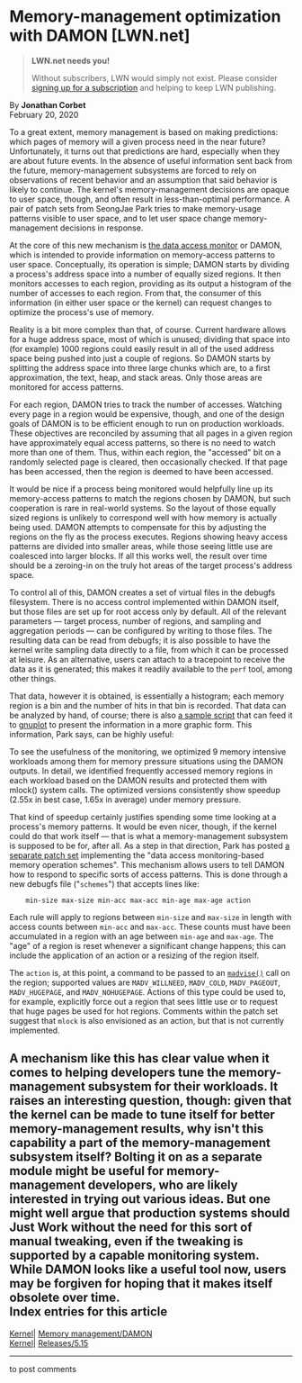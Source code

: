# Memory-management optimization with DAMON [LWN.net]

> **LWN.net needs you!**
> 
> Without subscribers, LWN would simply not exist. Please consider [signing up for a subscription](/Promo/nst-nag2/subscribe) and helping to keep LWN publishing. 

By **Jonathan Corbet**  
February 20, 2020 

To a great extent, memory management is based on making predictions: which pages of memory will a given process need in the near future? Unfortunately, it turns out that predictions are hard, especially when they are about future events. In the absence of useful information sent back from the future, memory-management subsystems are forced to rely on observations of recent behavior and an assumption that said behavior is likely to continue. The kernel's memory-management decisions are opaque to user space, though, and often result in less-than-optimal performance. A pair of patch sets from SeongJae Park tries to make memory-usage patterns visible to user space, and to let user space change memory-management decisions in response. 

At the core of this new mechanism is [the data access monitor](/ml/linux-kernel/20200217102544.29012-1-sjpark@amazon.com/) or DAMON, which is intended to provide information on memory-access patterns to user space. Conceptually, its operation is simple; DAMON starts by dividing a process's address space into a number of equally sized regions. It then monitors accesses to each region, providing as its output a histogram of the number of accesses to each region. From that, the consumer of this information (in either user space or the kernel) can request changes to optimize the process's use of memory. 

Reality is a bit more complex than that, of course. Current hardware allows for a huge address space, most of which is unused; dividing that space into (for example) 1000 regions could easily result in all of the used address space being pushed into just a couple of regions. So DAMON starts by splitting the address space into three large chunks which are, to a first approximation, the text, heap, and stack areas. Only those areas are monitored for access patterns. 

For each region, DAMON tries to track the number of accesses. Watching every page in a region would be expensive, though, and one of the design goals of DAMON is to be efficient enough to run on production workloads. These objectives are reconciled by assuming that all pages in a given region have approximately equal access patterns, so there is no need to watch more than one of them. Thus, within each region, the "accessed" bit on a randomly selected page is cleared, then occasionally checked. If that page has been accessed, then the region is deemed to have been accessed. 

It would be nice if a process being monitored would helpfully line up its memory-access patterns to match the regions chosen by DAMON, but such cooperation is rare in real-world systems. So the layout of those equally sized regions is unlikely to correspond well with how memory is actually being used. DAMON attempts to compensate for this by adjusting the regions on the fly as the process executes. Regions showing heavy access patterns are divided into smaller areas, while those seeing little use are coalesced into larger blocks. If all this works well, the result over time should be a zeroing-in on the truly hot areas of the target process's address space. 

To control all of this, DAMON creates a set of virtual files in the debugfs filesystem. There is no access control implemented within DAMON itself, but those files are set up for root access only by default. All of the relevant parameters — target process, number of regions, and sampling and aggregation periods — can be configured by writing to those files. The resulting data can be read from debugfs; it is also possible to have the kernel write sampling data directly to a file, from which it can be processed at leisure. As an alternative, users can attach to a tracepoint to receive the data as it is generated; this makes it readily available to the `perf` tool, among other things. 

That data, however it is obtained, is essentially a histogram; each memory region is a bin and the number of hits in that bin is recorded. That data can be analyzed by hand, of course; there is also [a sample script](/ml/linux-kernel/20200217102854.30005-1-sjpark@amazon.com/) that can feed it to [gnuplot](http://www.gnuplot.info/) to present the information in a more graphic form. This information, Park says, can be highly useful: 

To see the usefulness of the monitoring, we optimized 9 memory intensive workloads among them for memory pressure situations using the DAMON outputs. In detail, we identified frequently accessed memory regions in each workload based on the DAMON results and protected them with mlock() system calls. The optimized versions consistently show speedup (2.55x in best case, 1.65x in average) under memory pressure. 

That kind of speedup certainly justifies spending some time looking at a process's memory patterns. It would be even nicer, though, if the kernel could do that work itself — that is what a memory-management subsystem is supposed to be for, after all. As a step in that direction, Park has posted [a separate patch set](/ml/linux-kernel/20200218085309.18346-1-sjpark@amazon.com/) implementing the "data access monitoring-based memory operation schemes". This mechanism allows users to tell DAMON how to respond to specific sorts of access patterns. This is done through a new debugfs file ("`schemes`") that accepts lines like: 
    
    
        min-size max-size min-acc max-acc min-age max-age action
    

Each rule will apply to regions between `min-size` and `max-size` in length with access counts between `min-acc` and `max-acc`. These counts must have been accumulated in a region with an age between `min-age` and `max-age`. The "age" of a region is reset whenever a significant change happens; this can include the application of an action or a resizing of the region itself. 

The `action` is, at this point, a command to be passed to an [`madvise()`](http://man7.org/linux/man-pages/man2/madvise.2.html) call on the region; supported values are `MADV_WILLNEED`, `MADV_COLD`, `MADV_PAGEOUT`, `MADV_HUGEPAGE`, and `MADV_NOHUGEPAGE`. Actions of this type could be used to, for example, explicitly force out a region that sees little use or to request that huge pages be used for hot regions. Comments within the patch set suggest that `mlock` is also envisioned as an action, but that is not currently implemented. 

A mechanism like this has clear value when it comes to helping developers tune the memory-management subsystem for their workloads. It raises an interesting question, though: given that the kernel can be made to tune itself for better memory-management results, why isn't this capability a part of the memory-management subsystem itself? Bolting it on as a separate module might be useful for memory-management developers, who are likely interested in trying out various ideas. But one might well argue that production systems should Just Work without the need for this sort of manual tweaking, even if the tweaking is supported by a capable monitoring system. While DAMON looks like a useful tool now, users may be forgiven for hoping that it makes itself obsolete over time.  
Index entries for this article  
---  
[Kernel](/Kernel/Index)| [Memory management/DAMON](/Kernel/Index#Memory_management-DAMON)  
[Kernel](/Kernel/Index)| [Releases/5.15](/Kernel/Index#Releases-5.15)  
  


* * *

to post comments 
